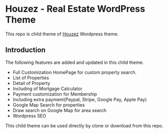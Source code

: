 # Houzez - Real Estate WordPress Theme

This repo is child theme of [Houzez](https://themeforest.net/item/houzez-real-estate-wordpress-theme/15752549) Wordpress theme.

## Introduction

The following features are added and updated in this child theme.

- Full Customization HomePage for custom property search.
- List of Properties
- Detail of Property
- Including of Mortgage Calculator
- Payment customization for Membership
- Including extra payment(Paypal, Stripe, Google Pay, Apple Pay)
- Google Map Search for properties
- Draw search on Google Map for area search
- Wordpress SEO

This child theme can be used directly by clone or download from this repo.